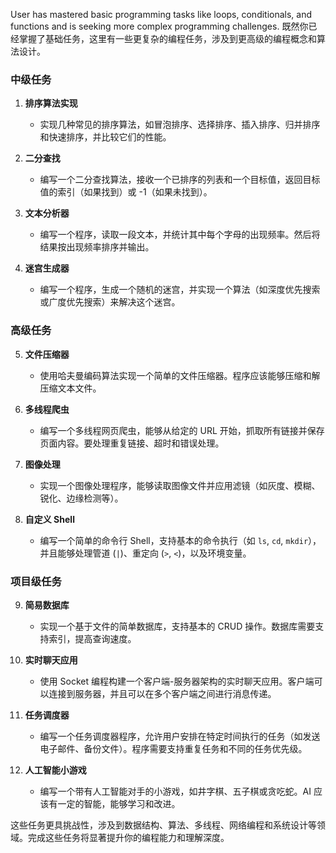 User has mastered basic programming tasks like loops, conditionals, and functions and is seeking more complex programming challenges.
既然你已经掌握了基础任务，这里有一些更复杂的编程任务，涉及到更高级的编程概念和算法设计。

### 中级任务

1. **排序算法实现**
   - 实现几种常见的排序算法，如冒泡排序、选择排序、插入排序、归并排序和快速排序，并比较它们的性能。

2. **二分查找**
   - 编写一个二分查找算法，接收一个已排序的列表和一个目标值，返回目标值的索引（如果找到）或 -1（如果未找到）。

3. **文本分析器**
   - 编写一个程序，读取一段文本，并统计其中每个字母的出现频率。然后将结果按出现频率排序并输出。

4. **迷宫生成器**
   - 编写一个程序，生成一个随机的迷宫，并实现一个算法（如深度优先搜索或广度优先搜索）来解决这个迷宫。

### 高级任务

5. **文件压缩器**
   - 使用哈夫曼编码算法实现一个简单的文件压缩器。程序应该能够压缩和解压缩文本文件。

6. **多线程爬虫**
   - 编写一个多线程网页爬虫，能够从给定的 URL 开始，抓取所有链接并保存页面内容。要处理重复链接、超时和错误处理。

7. **图像处理**
   - 实现一个图像处理程序，能够读取图像文件并应用滤镜（如灰度、模糊、锐化、边缘检测等）。

8. **自定义 Shell**
   - 编写一个简单的命令行 Shell，支持基本的命令执行（如 `ls`, `cd`, `mkdir`），并且能够处理管道 (`|`)、重定向 (`>`, `<`)，以及环境变量。

### 项目级任务

9. **简易数据库**
   - 实现一个基于文件的简单数据库，支持基本的 CRUD 操作。数据库需要支持索引，提高查询速度。

10. **实时聊天应用**
    - 使用 Socket 编程构建一个客户端-服务器架构的实时聊天应用。客户端可以连接到服务器，并且可以在多个客户端之间进行消息传递。

11. **任务调度器**
    - 编写一个任务调度器程序，允许用户安排在特定时间执行的任务（如发送电子邮件、备份文件）。程序需要支持重复任务和不同的任务优先级。

12. **人工智能小游戏**
    - 编写一个带有人工智能对手的小游戏，如井字棋、五子棋或贪吃蛇。AI 应该有一定的智能，能够学习和改进。

这些任务更具挑战性，涉及到数据结构、算法、多线程、网络编程和系统设计等领域。完成这些任务将显著提升你的编程能力和理解深度。